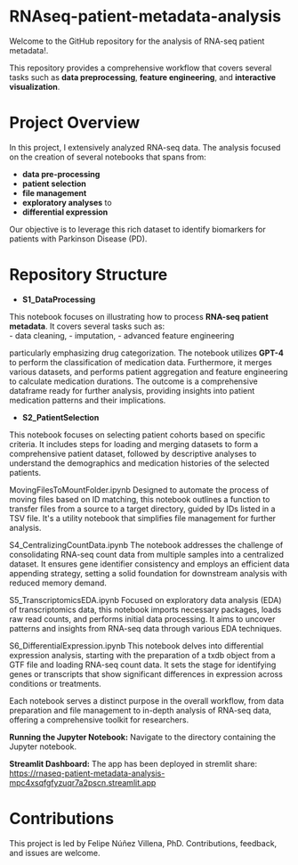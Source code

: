 # RNAseq-patient-metadata-analysis

Welcome to the GitHub repository for the analysis of RNA-seq patient metadata!.

This repository provides a comprehensive workflow that covers several tasks such as  **data preprocessing**, **feature engineering**, and **interactive visualization**.

# Project Overview

In this project, I extensively analyzed RNA-seq data. The analysis focused on the creation of several notebooks that spans from:

- **data pre-processing**
- **patient selection**
- **file management**
- **exploratory analyses** to
- **differential expression**

Our objective is to leverage this rich dataset to identify biomarkers for patients with Parkinson Disease (PD).

# Repository Structure
- **S1_DataProcessing**

This notebook focuses on illustrating how to process **RNA-seq patient metadata**. It covers several tasks such as:  
    - data cleaning, 
    - imputation,
    - advanced feature engineering

particularly emphasizing drug categorization. The notebook utilizes **GPT-4** to perform the classification of medication data. Furthermore, it merges various datasets, and performs patient aggregation and feature engineering to calculate medication durations. The outcome is a comprehensive dataframe ready for further analysis, providing insights into patient medication patterns and their implications.

- **S2_PatientSelection**
  
This notebook focuses on selecting patient cohorts based on specific criteria. It includes steps for loading and merging datasets to form a comprehensive patient dataset, followed by descriptive analyses to understand the demographics and medication histories of the selected patients.

MovingFilesToMountFolder.ipynb
Designed to automate the process of moving files based on ID matching, this notebook outlines a function to transfer files from a source to a target directory, guided by IDs listed in a TSV file. It's a utility notebook that simplifies file management for further analysis.

S4_CentralizingCountData.ipynb
The notebook addresses the challenge of consolidating RNA-seq count data from multiple samples into a centralized dataset. It ensures gene identifier consistency and employs an efficient data appending strategy, setting a solid foundation for downstream analysis with reduced memory demand.

S5_TranscriptomicsEDA.ipynb
Focused on exploratory data analysis (EDA) of transcriptomics data, this notebook imports necessary packages, loads raw read counts, and performs initial data processing. It aims to uncover patterns and insights from RNA-seq data through various EDA techniques.

S6_DifferentialExpression.ipynb
This notebook delves into differential expression analysis, starting with the preparation of a txdb object from a GTF file and loading RNA-seq count data. It sets the stage for identifying genes or transcripts that show significant differences in expression across conditions or treatments.

Each notebook serves a distinct purpose in the overall workflow, from data preparation and file management to in-depth analysis of RNA-seq data, offering a comprehensive toolkit for researchers.

**Running the Jupyter Notebook:**
Navigate to the directory containing the Jupyter notebook.

**Streamlit Dashboard:**
The app has been deployed in stremlit share: https://rnaseq-patient-metadata-analysis-mpc4xsqfgfyzuqr7a2pscn.streamlit.app

# Contributions

This project is led by Felipe Núñez Villena, PhD. Contributions, feedback, and issues are welcome.
